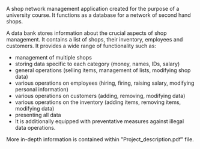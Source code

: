 A shop network management application created for the purpose of a university course. It functions as a database for a network of second hand shops.  

A data bank stores information about the crucial aspects of shop management. It contains a list of 
shops, their inventory, employees and customers.
It provides a wide range of functionality such as:
* management of multiple shops
* storing data specific to each category (money, names, IDs, salary)
* general operations (selling items, management of lists, modifying shop data)
* various operations on employees (hiring, firing, raising salary, modifying personal 
  information)
* various operations on customers (adding, removing, modifying data)
* various operations on the inventory (adding items, removing items, modifying data)
* presenting all data  
* It is additionally equipped with preventative measures against illegal data operations.  
<a/>  
More in-depth information is contained within "Project_description.pdf" file.
